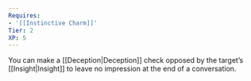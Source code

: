 ```yaml
---
Requires:
- '[[Instinctive Charm]]'
Tier: 2
XP: 5
---
```

You can make a [[Deception|Deception]] check opposed by the target’s [[Insight|Insight]] to leave no impression at the end of a conversation.